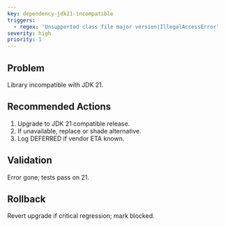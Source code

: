```yaml
---
key: dependency-jdk21-incompatible
triggers:
  - regex: 'Unsupported class file major version|IllegalAccessError'
severity: high
priority: 1
---
```

## Problem
Library incompatible with JDK 21.
## Recommended Actions
1. Upgrade to JDK 21 compatible release.
2. If unavailable, replace or shade alternative.
3. Log DEFERRED if vendor ETA known.
## Validation
Error gone; tests pass on 21.
## Rollback
Revert upgrade if critical regression; mark blocked.
